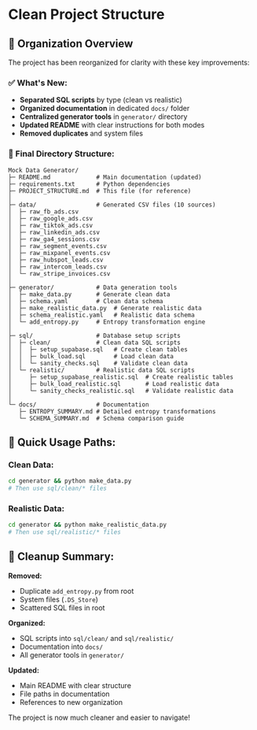 # Clean Project Structure

## 📁 Organization Overview

The project has been reorganized for clarity with these key improvements:

### ✅ What's New:
- **Separated SQL scripts** by type (clean vs realistic)
- **Organized documentation** in dedicated `docs/` folder  
- **Centralized generator tools** in `generator/` directory
- **Updated README** with clear instructions for both modes
- **Removed duplicates** and system files

### 📂 Final Directory Structure:

```
Mock Data Generator/
├─ README.md             # Main documentation (updated)
├─ requirements.txt      # Python dependencies
├─ PROJECT_STRUCTURE.md  # This file (for reference)
│
├─ data/                 # Generated CSV files (10 sources)
│  ├─ raw_fb_ads.csv
│  ├─ raw_google_ads.csv
│  ├─ raw_tiktok_ads.csv
│  ├─ raw_linkedin_ads.csv
│  ├─ raw_ga4_sessions.csv
│  ├─ raw_segment_events.csv
│  ├─ raw_mixpanel_events.csv
│  ├─ raw_hubspot_leads.csv
│  ├─ raw_intercom_leads.csv
│  └─ raw_stripe_invoices.csv
│
├─ generator/            # Data generation tools
│  ├─ make_data.py       # Generate clean data
│  ├─ schema.yaml        # Clean data schema
│  ├─ make_realistic_data.py  # Generate realistic data
│  ├─ schema_realistic.yaml   # Realistic data schema
│  └─ add_entropy.py     # Entropy transformation engine
│
├─ sql/                  # Database setup scripts
│  ├─ clean/             # Clean data SQL scripts
│  │  ├─ setup_supabase.sql   # Create clean tables
│  │  ├─ bulk_load.sql        # Load clean data
│  │  └─ sanity_checks.sql    # Validate clean data
│  └─ realistic/         # Realistic data SQL scripts
│     ├─ setup_supabase_realistic.sql  # Create realistic tables
│     ├─ bulk_load_realistic.sql       # Load realistic data
│     └─ sanity_checks_realistic.sql   # Validate realistic data
│
└─ docs/                 # Documentation
   ├─ ENTROPY_SUMMARY.md # Detailed entropy transformations
   └─ SCHEMA_SUMMARY.md  # Schema comparison guide
```

## 🎯 Quick Usage Paths:

### Clean Data:
```bash
cd generator && python make_data.py
# Then use sql/clean/* files
```

### Realistic Data:
```bash
cd generator && python make_realistic_data.py  
# Then use sql/realistic/* files
```

## 🧹 Cleanup Summary:

**Removed:**
- Duplicate `add_entropy.py` from root
- System files (`.DS_Store`)
- Scattered SQL files in root

**Organized:**
- SQL scripts into `sql/clean/` and `sql/realistic/`
- Documentation into `docs/`
- All generator tools in `generator/`

**Updated:**
- Main README with clear structure
- File paths in documentation
- References to new organization

The project is now much cleaner and easier to navigate! 